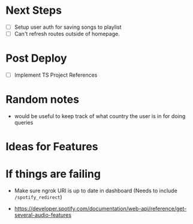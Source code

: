 
# Next Steps

- [ ] Setup user auth for saving songs to playlist
- [ ] Can't refresh routes outside of homepage.

# Post Deploy
- [ ] Implement TS Project References

# Random notes

- would be useful to keep track of what country the user is in for doing queries

# Ideas for Features

# If things are failing

- Make sure ngrok URI is up to date in dashboard (Needs to include `/spotify_redirect`)


- https://developer.spotify.com/documentation/web-api/reference/get-several-audio-features
